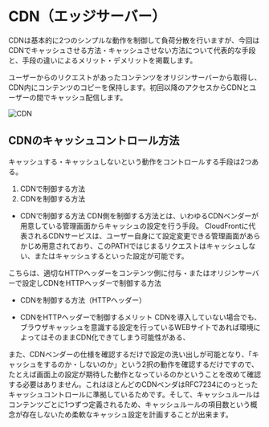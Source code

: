 # CDN（エッジサーバー）

CDNは基本的に2つのシンプルな動作を制御して負荷分散を行いますが、今回はCDNでキャッシュさせる方法・キャッシュさせない方法について代表的な手段と、手段の違いによるメリット・デメリットを掲載します。

ユーザーからのリクエストがあったコンテンツをオリジンサーバーから取得し、CDN内にコンテンツのコピーを保持します。初回以降のアクセスからCDNとユーザーの間でキャッシュ配信します。

![CDN](image/cdn.png)

## CDNのキャッシュコントロール方法

キャッシュする・キャッシュしないという動作をコントロールする手段は2つある。
1. CDNで制御する方法
2. CDNを制御する方法

- CDNで制御する方法
CDN側を制御する方法とは、いわゆるCDNベンダーが用意している管理画面からキャッシュの設定を行う手段。
CloudFrontに代表されるCDNサービスは、ユーザー自身にて設定変更できる管理画面があらかじめ用意されており、このPATHではじまるリクエストはキャッシュしない、またはキャッシュするといった設定が可能です。

こちらは、適切なHTTPヘッダーをコンテンツ側に付与・またはオリジンサーバーで設定しCDNをHTTPヘッダーで制御する方法
- CDNを制御する方法（HTTPヘッダー）

- CDNをHTTPヘッダーで制御するメリット
CDNを導入していない場合でも、ブラウザキャッシュを意識する設定を行っているWEBサイトであれば環境によってはそのままCDN化できてしまう可能性がある、

また、CDNベンダーの仕様を確認するだけで設定の洗い出しが可能となり、「キャッシュをするのか・しないのか」という2択の動作を確認するだけですので、たとえば画面上の設定が期待した動作となっているのかということを改めて確認する必要はありません。これはほとんどのCDNベンダはRFC7234にのっとったキャッシュコントロールに準拠しているためです。そして、キャッシュルールはコンテンツごとに1つずつ定義されるため、キャッシュルールの項目数という概念が存在しないため柔軟なキャッシュ設定を計画することが出来ます。
